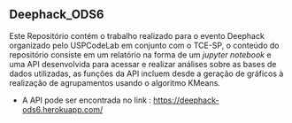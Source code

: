 ## Deephack_ODS6

Este Repositório contém o trabalho realizado para o evento Deephack organizado pelo USPCodeLab em conjunto com o TCE-SP, o conteúdo do repositório
consiste em um relatório na forma de um *jupyter notebook* e uma API desenvolvida para acessar e realizar análises sobre as bases de dados utilizadas,
as funções da API incluem desde a geração de gráficos à realização de agrupamentos usando o algoritmo KMeans.

- A API pode ser encontrada no link : https://deephack-ods6.herokuapp.com/
